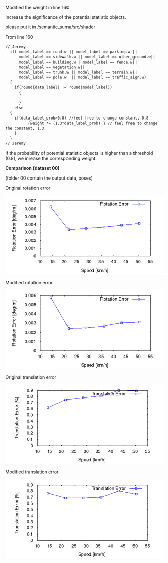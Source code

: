 Modified the weight in line 160.


Increase the significance of the potential statistic objects.


please put it in /semantic_suma/src/shader





From line 160

    // Jeremy
      if( model_label == road.w || model_label == parking.w ||
          model_label == sidewalk.w || model_label == other_ground.w||
          model_label == building.w|| model_label == fence.w||
          model_label == vegetation.w||
          model_label == trunk.w || model_label == terrain.w||
          model_label == pole.w  || model_label == traffic_sign.w)
      {
        if(round(data_label) != round(model_label))
          {

          }
        else
	  {
	    if(data_label_prob>0.8) //feel free to change constant, 0.8
              {weight *= (1.3*data_label_prob);} // feel free to change the constant, 1.3
		}
      }
    // Jeremy
    
If the probability of potential statistic objects is higher than a threshold (0.8), we inrease the corresponding weight.




**Comparison (dataset 00)**

(folder 00 contain the output data, poses)

Original rotation error 

![Original error](https://github.com/anthonypan08/568_final_project/blob/master/modified_jeremy/00/original/plot_error/00_rs.png)


Modified rotation error 

![Modified error](https://github.com/anthonypan08/568_final_project/blob/master/modified_jeremy/00/jeremy/plot_error/00_rs.png)

Original translation error 

![Original error](https://github.com/anthonypan08/568_final_project/blob/master/modified_jeremy/00/original/plot_error/00_ts.png)


Modified translation error 

![Modified error](https://github.com/anthonypan08/568_final_project/blob/master/modified_jeremy/00/jeremy/plot_error/00_ts.png)




